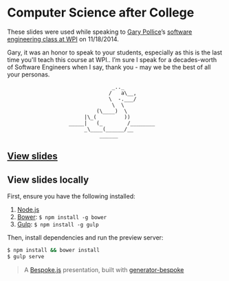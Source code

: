 # Computer Science after College

These slides were used while speaking to [Gary Pollice](http://web.cs.wpi.edu/~gpollice/)’s
[software engineering class at WPI](http://web.cs.wpi.edu/~gpollice/cs3733_software_engineering.html)
on 11/18/2014.

Gary, it was an honor to speak to your students, especially as this is the last
time you'll teach this course at WPI.. I’m sure I speak for a decades-worth of
Software Engineers when I say, thank you - may we be the best of all your personas.

```
                                  _.._
                                 /   a\__,
                                 \  -.___/
                                  \  \
                             (\____)  \
                         |\_(         ))
                    _____|   (_        /________
                         _\____(______/__
                              ______
````


## [View slides](http://jschementi.github.io/talk-2014-wpi-cs3733)

## View slides locally

First, ensure you have the following installed:

1. [Node.js](http://nodejs.org)
2. [Bower](http://bower.io): `$ npm install -g bower`
3. [Gulp](http://gulpjs.com): `$ npm install -g gulp`

Then, install dependencies and run the preview server:

```bash
$ npm install && bower install
$ gulp serve
```

> A [Bespoke.js](http://markdalgleish.com/projects/bespoke.js) presentation, built with [generator-bespoke](https://github.com/markdalgleish/generator-bespoke)
